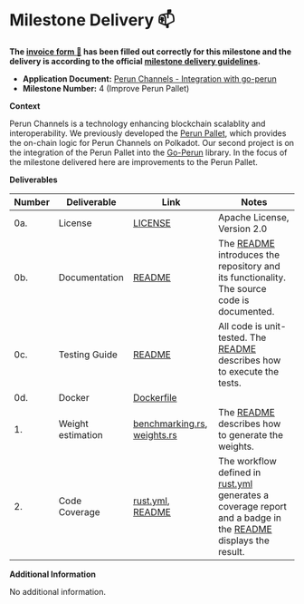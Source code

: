 # Milestone Delivery :mailbox:

**The [invoice form :pencil:](https://docs.google.com/forms/d/e/1FAIpQLSfmNYaoCgrxyhzgoKQ0ynQvnNRoTmgApz9NrMp-hd8mhIiO0A/viewform) has been filled out correctly for this milestone and the delivery is according to the official [milestone delivery guidelines](https://github.com/w3f/Grants-Program/blob/master/docs/milestone-deliverables-guidelines.md).**

- **Application Document:** [Perun Channels - Integration with go-perun](https://github.com/w3f/Grants-Program/blob/master/applications/perun_channels-integration.md)
- **Milestone Number:** 4 (Improve Perun Pallet)

**Context**

Perun Channels is a technology enhancing blockchain scalablity and interoperability. We previously developed the [Perun Pallet](https://github.com/perun-network/perun-polkadot-pallet), which provides the on-chain logic for Perun Channels on Polkadot.
Our second project is on the integration of the Perun Pallet into the [Go-Perun](https://github.com/perun-network/go-perun) library.
In the focus of the milestone delivered here are improvements to the Perun Pallet.

**Deliverables**

| Number | Deliverable       | Link                                                                                                                                                                                                       | Notes                                                                                                           |
| ------ | ----------------- | ---------------------------------------------------------------------------------------------------------------------------------------------------------------------------------------------------------- | --------------------------------------------------------------------------------------------------------------- |
| 0a.    | License           | [LICENSE]                                                                                                                                                                                                  | Apache License, Version 2.0                                                                                     |
| 0b.    | Documentation     | [README]                                                                                                                                                                                                   | The [README] introduces the repository and its functionality. The source code is documented.                    |
| 0c.    | Testing Guide     | [README]                                                                                                                                                                                                   | All code is unit-tested. The [README] describes how to execute the tests.                                       |
| 0d.    | Docker            | [Dockerfile](https://github.com/perun-network/perun-polkadot-pallet/blob/master/Dockerfile)                                                                                                                |
| 1.     | Weight estimation | [benchmarking.rs](https://github.com/perun-network/perun-polkadot-pallet/blob/master/src/benchmarking.rs), [weights.rs](https://github.com/perun-network/perun-polkadot-pallet/blob/master/src/weights.rs) | The [README] describes how to generate the weights.                                                             |
| 2.     | Code Coverage     | [rust.yml](https://github.com/perun-network/perun-polkadot-pallet/blob/master/.github/workflows/rust.yml), [README]                                                                                        | The workflow defined in [rust.yml] generates a coverage report and a badge in the [README] displays the result. |

**Additional Information**

No additional information.

[LICENSE]: https://github.com/perun-network/perun-polkadot-pallet/blob/main/LICENSE
[README]: https://github.com/perun-network/perun-polkadot-pallet/blob/master/README.md
[rust.yml]: https://github.com/perun-network/perun-polkadot-pallet/blob/master/.github/workflows/rust.yml
